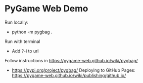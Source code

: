 # PyGame Web Demo

Run locally:
- python -m pygbag .

Run with terminal
- Add ?-i to url


Follow instructions in https://pygame-web.github.io/wiki/pygbag/
- https://pypi.org/project/pygbag/
Deploying to GitHub Pages: https://pygame-web.github.io/wiki/publishing/github.io/